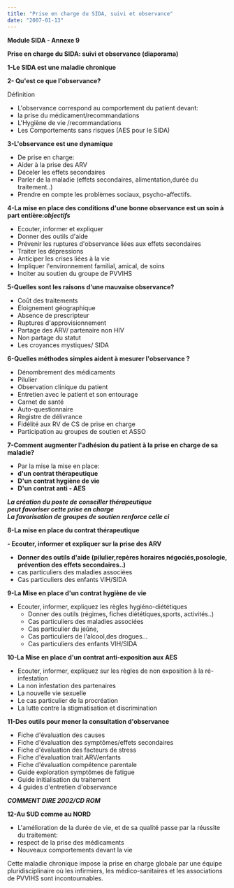 ```yaml
---
title: "Prise en charge du SIDA, suivi et observance"
date: "2007-01-13"
---
```


**Module SIDA - Annexe 9**

**Prise en charge du SIDA: suivi et observance (diaporama)**

**1-Le SIDA est une maladie chronique**

**2- Qu'est ce que l'observance?**

Définition

- L'observance correspond au comportement du patient devant:
- la prise du médicament/recommandations
- L'Hygiène de vie /recommandations
- Les Comportements sans risques (AES pour le SIDA)

**3-L'observance est une dynamique**

- De prise en charge:
- Aider à la prise des ARV
- Déceler les effets secondaires
- Parler de la maladie (effets secondaires, alimentation,durée du traitement..)
- Prendre en compte les problèmes sociaux, psycho-affectifs.

**4-La mise en place des conditions d'une bonne observance est un soin à part entière:*objectifs***

- Ecouter, informer et expliquer
- Donner des outils d'aide
- Prévenir les ruptures d'observance liées aux effets secondaires
- Traiter les dépressions
- Anticiper les crises liées à la vie
- Impliquer l'environnement familial, amical, de soins
- Inciter au soutien du groupe de PVVIHS

**5-Quelles sont les raisons d'une mauvaise observance?**

- Coût des traitements
- Éloignement géographique
- Absence de prescripteur
- Ruptures d'approvisionnement
- Partage des ARV/ partenaire non HIV
- Non partage du statut
- Les croyances mystiques/ SIDA

**6-Quelles méthodes simples aident à mesurer l'observance ?**

- Dénombrement des médicaments
- Pilulier
- Observation clinique du patient
- Entretien avec le patient et son entourage
- Carnet de santé
- Auto-questionnaire
- Registre de délivrance
- Fidélité aux RV de CS de prise en charge
- Participation au groupes de soutien et ASSO

**7-Comment augmenter l'adhésion du patient à la prise en charge de sa maladie?**

- Par la mise la mise en place:
- **d'un contrat thérapeutique**
- **D'un contrat hygiène de vie**
- **D'un contrat anti - AES**

***La création du poste de conseiller thérapeutique*  
*peut favoriser cette prise en charge*  
*La favorisation de groupes de soutien renforce celle ci***

**8-La mise en place du contrat thérapeutique**

**- Ecouter, informer et expliquer sur la prise des ARV**

- **Donner des outils d'aide (pilulier,repères horaires négociés,posologie, prévention des effets secondaires..)**
- cas particuliers des maladies associées
- Cas particuliers des enfants VIH/SIDA

**9-La Mise en place d'un contrat hygiène de vie**

- Ecouter, informer, expliquez les règles hygiéno-diététiques
  - Donner des outils (régimes, fiches diététiques,sports, activités..)
  - Cas particuliers des maladies associées
  - Cas particulier du jeûne,
  - Cas particuliers de l'alcool,des drogues…
  - Cas particuliers des enfants VIH/SIDA

**10-La Mise en place d'un contrat anti-exposition aux AES**

- Ecouter, informer, expliquez sur les règles de non exposition à la ré-infestation
- La non infestation des partenaires
- La nouvelle vie sexuelle
- Le cas particulier de la procréation
- La lutte contre la stigmatisation et discrimination

**11-Des outils pour mener la consultation d'observance**

- Fiche d'évaluation des causes
- Fiche d'évaluation des symptômes/effets secondaires
- Fiche d'évaluation des facteurs de stress
- Fiche d'évaluation trait.ARV/enfants
- Fiche d'évaluation compétence parentale
- Guide exploration symptômes de fatigue
- Guide initialisation du traitement
- 4 guides d'entretien d'observance

***COMMENT DIRE 2002/CD ROM***

**12-Au SUD comme au NORD**

- L'amélioration de la durée de vie, et de sa qualité passe par la réussite du traitement:
- respect de la prise des médicaments
- Nouveaux comportements devant la vie

Cette maladie chronique impose la prise en charge globale par une équipe pluridisciplinaire où les infirmiers, les médico-sanitaires et les associations de PVVIHS sont incontournables.
